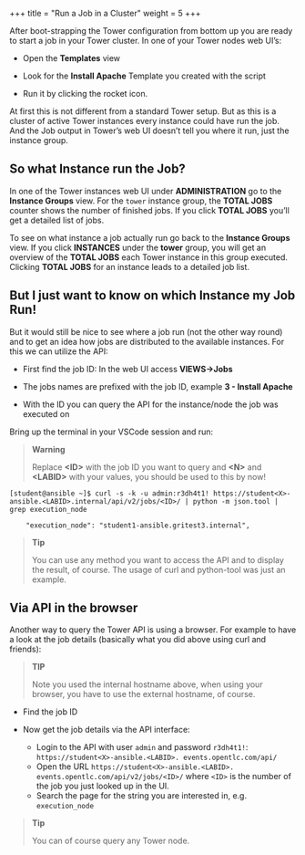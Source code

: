 +++
title = "Run a Job in a Cluster"
weight = 5
+++

After boot-strapping the Tower configuration from bottom up you are ready to start a job in your Tower cluster. In one of your Tower nodes web UI’s:

  - Open the **Templates** view

  - Look for the **Install Apache** Template you created with the script

  - Run it by clicking the rocket icon.

At first this is not different from a standard Tower setup. But as this is a cluster of active Tower instances every instance could have run the job. And the Job output in Tower’s web UI doesn’t tell you where it run, just the instance group.

## So what Instance run the Job?

In one of the Tower instances web UI under **ADMINISTRATION** go to the **Instance Groups** view. For the `tower` instance group, the **TOTAL JOBS** counter shows the number of finished jobs. If you click **TOTAL JOBS** you’ll get a detailed list of jobs.

To see on what instance a job actually run go back to the **Instance Groups** view. If you click **INSTANCES** under the **tower** group, you will get an overview of the **TOTAL JOBS** each Tower instance in this group executed. Clicking **TOTAL JOBS** for an instance leads to a detailed job list.

## But I just want to know on which Instance my Job Run!

But it would still be nice to see where a job run (not the other way round) and to get an idea how jobs are distributed to the available instances. For this we can utilize the API:

  - First find the job ID: In the web UI access **VIEWS→Jobs**

  - The jobs names are prefixed with the job ID, example **3 - Install
    Apache**

  - With the ID you can query the API for the instance/node the job was
    executed on

Bring up the terminal in your VSCode session and run:

> **Warning**
>
> Replace **\<ID>** with the job ID you want to query and **\<N>** and **\<LABID>** with your values, you should be used to this by now!

    [student@ansible ~]$ curl -s -k -u admin:r3dh4t1! https://student<X>-ansible.<LABID>.internal/api/v2/jobs/<ID>/ | python -m json.tool | grep execution_node

        "execution_node": "student1-ansible.gritest3.internal",

> **Tip**
>
> You can use any method you want to access the API and to display the result, of course. The usage of curl and python-tool was just an example.

## Via API in the browser

Another way to query the Tower API is using a browser. For example to have a look at the job details (basically what you did above using curl and friends):

> **TIP**
>
> Note you used the internal hostname above, when using your browser, you have to use the external hostname, of course.

  - Find the job ID

  - Now get the job details via the API interface:

      - Login to the API with user `admin` and password `r3dh4t1!`: `https://student<X>-ansible.<LABID>. events.opentlc.com/api/`
      - Open the URL `https://student<X>-ansible.<LABID>. events.opentlc.com/api/v2/jobs/<ID>/` where `<ID>` is the number of the job you just looked up in the UI.
      - Search the page for the string you are interested in, e.g. `execution_node`

> **Tip**
>
> You can of course query any Tower node.
